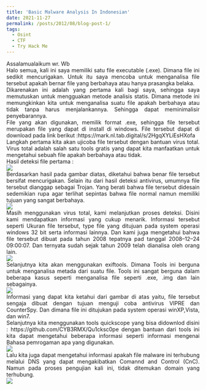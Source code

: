 ```yaml
---
title: 'Basic Malware Analysis In Indonesian'
date: 2021-11-27
permalink: /posts/2012/08/blog-post-1/
tags:
  - Osint
  - CTF
  - Try Hack Me
---
```

<p style="text-align:justify">Assalamualaikum wr. Wb
<br>Halo semua, kali ini saya memiliki satu file executable (.exe). Dimana file ini sedikit mencurigakan. Untuk itu saya mencoba untuk menganalisa file tersebut apakah bernar file yang berbahaya atau hanya prasangka belaka.
<br>Dikarenakan ini adalah yang pertama kali bagi saya, sehingga saya memutuskan untuk mengguakan metode analisis statis. Dimana metode ini memungkinkan kita untuk menganalisa suatu file apakah berbahaya atau tidak tanpa harus menjalankannya. Sehingga dapat meminimalisir penyebarannya.
<br>File yang akan digunakan, memilik format .exe, sehingga file tersebut merupakan file yang dapat di install di windows. File tersebut dapat di download pada link berikut :https://mark.nl.tab.digital/s/2HgqXYLiEsHXofa
<br>Langkah pertama kita akan ujicoba file tersebut dengan bantuan virus total. Virus total adalah salah satu tools gratis yang dapat kita manfaatkan untuk mengetahui sebuah file apakah berbahaya atau tidak.
<br> Hasil deteksi file pertama :
<br><img src="https://miro.medium.com/max/720/1*CFDL21LktgMBz6pqUx0tYA.webp">
<br>Berdasarkan hasil pada gambar diatas, diketahui bahwa benar file tersebut bersifat mencurigakan. Selain itu dari hasil deteksi antivirus, umumnya file tersebut dianggap sebagai Trojan. Yang berati bahwa file tersebut didesain sedemikian rupa agar terlihat sepintas bahwa file normal namun memiliki tujuan yang sangat berbahaya.
<br><img src="https://miro.medium.com/max/720/1*W5iP4cWMMpZPCbzLUsV-MA.webp">
<br>Masih menggunakan virus total, kami melanjutkan proses deteksi. Disini kami mendapatkan informasi yang cukup menarik. Informasi tersebut seperti Ukuran file tersebut, type file yang ditujuan pada system operasi windows 32 bit serta informasi lainnya. Dan kami juga mengetahui bahwa file tersebut dibuat pada tahun 2008 tepatnya pad tanggal 2008–12–24 09:00:07. Dan ternyata sudah sejak tahun 2009 telah dianalisa oleh orang lain.
<br><img src="https://miro.medium.com/max/720/1*UQBAYR17AWNRF9yvwEtWug.webp">
<br>Selanjutnya kita akan menggunakan exiftools. Dimana Tools ini berguna untuk menganalisa metada dari suatu file. Tools ini sangat berguna dalam beberapa kasus seperti menganalisa file seperti .exe, .img dan lain sebagainya.
<br><img src="https://miro.medium.com/max/720/1*PvVMPrW67w18hjzlJFNwyw.webp">
<br>Informasi yang dapat kita ketahui dari gambar di atas yaitu, file tersebut sengaja dibuat dengan tujuan menguji coba antivirus VIPRE dan CounterSpy. Dan dimana file ini ditujukan pada system operasi winXP,Vista, dan win7.
<br>Selanjutnya kita menggunakan tools quickscope yang bisa didownlod disini : https://github.com/CYB3RMX/Qu1cksc0pe dengan bantuan dari tools ini kita dapat mengetahui beberapa informasi seperti informasi mengenai Bahasa pemrogaman apa yang digunakan.
<br><img src="https://miro.medium.com/max/720/1*W1t80m1qpJ940zRBLyIENQ.webp">
<br>Lalu kita juga dapat mengetahui informasi apakah file malware ini terhubung melalui DNS yang dapat mengakibatkan Comannd and Control (CnC). Namun pada proses pengujian kali ini, tidak ditemukan domain yang terhubung.
<br><img src="https://miro.medium.com/max/720/1*1YvodfI7ecW4S7ka9D02Gw.webp">
</p>
